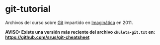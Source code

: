 # git-tutorial

Archivos del curso sobre [Git](http://git-scm.com/) impartido en [Imaginática](http://imaginatica.org/) en 2011.

**AVISO: Existe una versión más reciente del archivo `chuleta-git.txt` en: https://github.com/srus/git-cheatsheet**
